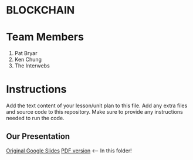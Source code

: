# BLOCKCHAIN
# Team Members
1. Pat Bryar
2. Ken Chung
3. The Interwebs

# Instructions
Add the text content of your lesson/unit plan to this file. Add any extra files and source code to this repository. Make sure to provide any instructions needed to run the code.

## Our Presentation
[Original Google Slides](https://docs.google.com/presentation/d/1-oKhVmuOkIBdJBaJ6J5tzKRZ63tsHcspJGWSUZAT0D4/edit?usp=sharing)
[PDF version](../blob/master/Blockchain%20Presentation.pdf) <-- In this folder!

